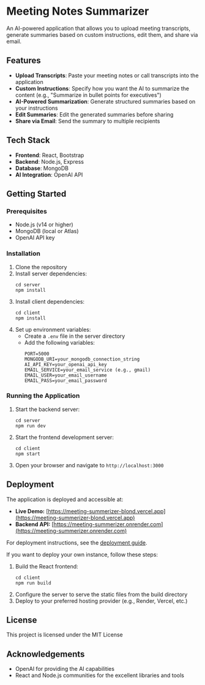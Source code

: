 # Meeting Notes Summarizer

An AI-powered application that allows you to upload meeting transcripts, generate summaries based on custom instructions, edit them, and share via email.

## Features

- **Upload Transcripts**: Paste your meeting notes or call transcripts into the application
- **Custom Instructions**: Specify how you want the AI to summarize the content (e.g., "Summarize in bullet points for executives")
- **AI-Powered Summarization**: Generate structured summaries based on your instructions
- **Edit Summaries**: Edit the generated summaries before sharing
- **Share via Email**: Send the summary to multiple recipients

## Tech Stack

- **Frontend**: React, Bootstrap
- **Backend**: Node.js, Express
- **Database**: MongoDB
- **AI Integration**: OpenAI API

## Getting Started

### Prerequisites

- Node.js (v14 or higher)
- MongoDB (local or Atlas)
- OpenAI API key

### Installation

1. Clone the repository
2. Install server dependencies:
   ```
   cd server
   npm install
   ```
3. Install client dependencies:
   ```
   cd client
   npm install
   ```
4. Set up environment variables:
   - Create a `.env` file in the server directory
   - Add the following variables:
     ```
     PORT=5000
     MONGODB_URI=your_mongodb_connection_string
     AI_API_KEY=your_openai_api_key
     EMAIL_SERVICE=your_email_service (e.g., gmail)
     EMAIL_USER=your_email_username
     EMAIL_PASS=your_email_password
     ```

### Running the Application

1. Start the backend server:
   ```
   cd server
   npm run dev
   ```
2. Start the frontend development server:
   ```
   cd client
   npm start
   ```
3. Open your browser and navigate to `http://localhost:3000`

## Deployment

The application is deployed and accessible at:
- **Live Demo:** [https://meeting-summerizer-blond.vercel.app](https://meeting-summerizer-blond.vercel.app)
- **Backend API:** [https://meeting-summerizer.onrender.com](https://meeting-summerizer.onrender.com)

For deployment instructions, see the [deployment guide](./deployment-guide.md).

If you want to deploy your own instance, follow these steps:

1. Build the React frontend:
   ```
   cd client
   npm run build
   ```
2. Configure the server to serve the static files from the build directory
3. Deploy to your preferred hosting provider (e.g., Render, Vercel, etc.)

## License

This project is licensed under the MIT License

## Acknowledgements

- OpenAI for providing the AI capabilities
- React and Node.js communities for the excellent libraries and tools
